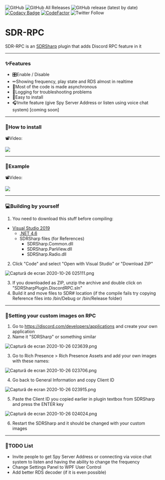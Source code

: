 ![GitHub](https://img.shields.io/github/license/EnderIce2/SDR-RPC)
![GitHub All Releases](https://img.shields.io/github/downloads/EnderIce2/SDR-RPC/total)
![GitHub release (latest by date)](https://img.shields.io/github/v/release/EnderIce2/SDR-RPC)
[![Codacy Badge](https://api.codacy.com/project/badge/Grade/800cd7ade7ab4aa386f79b5c999a2959)](https://app.codacy.com/gh/EnderIce2/SDR-RPC?utm_source=github.com&utm_medium=referral&utm_content=EnderIce2/SDR-RPC&utm_campaign=Badge_Grade_Settings)
[![CodeFactor](https://www.codefactor.io/repository/github/enderice2/sdr-rpc/badge?s=6ea1f91b515716a019633ad07f7d3138bc136f22)](https://www.codefactor.io/repository/github/enderice2/sdr-rpc)
![Twitter Follow](https://img.shields.io/twitter/follow/enderice22?style=social)
# SDR-RPC

SDR-RPC is an [SDRSharp](https://airspy.com/download/) plugin that adds Discord RPC feature in it

---

### ✨Features
- 🎛Enable / Disable
- ✏Showing frequency, play state and RDS almost in realtime
- 🔌Most of the code is made asynchronous
- 📖Logging for troubleshooting problems
- 🔨Easy to install
- 🎧Invite feature (give Spy Server Address or listen using voice chat system) [coming soon]

---

### 🎁How to install

📽Video:

[![](http://img.youtube.com/vi/Otn-xSn_ioI/0.jpg)](http://www.youtube.com/watch?v=Otn-xSn_ioI "")

---

### 🎫Example

📽Video:

[![](http://img.youtube.com/vi/7k02dPqAjBA/0.jpg)](http://www.youtube.com/watch?v=7k02dPqAjBA "")

---

### 💻Building by yourself

1. You need to download this stuff before compiling:
- [Visual Studio 2019](https://visualstudio.microsoft.com/vs/)
  - [.NET 4.6](https://dotnet.microsoft.com/download/dotnet-framework/thank-you/net46-developer-pack-offline-installer)
  - SDRSharp files (for References)
    - SDRSharp.Common.dll
    - SDRSharp.PanView.dll
    - SDRSharp.Radio.dll

2. Click "Code" and select "Open with Visual Studio" or "Download ZIP"

![Captură de ecran 2020-10-26 025111.png](https://raw.githubusercontent.com/EnderIce2/SDR-RPC/master/.github/MEDIA/Captur%C4%83%20de%20ecran%202020-10-26%20025111.png)

3. If you downloaded as ZIP, unzip the archive and double click on "SDRSharpPlugin.DiscordRPC.sln"
4. Build it and move files to SDR# location (if the compile fails try copying Reference files into /bin/Debug or /bin/Release folder)

---

### 👀Setting your custom images on RPC

1. Go to https://discord.com/developers/applications and create your own application
2. Name it "SDRSharp" or something similar

![Captură de ecran 2020-10-26 023639.png](https://raw.githubusercontent.com/EnderIce2/SDR-RPC/master/.github/MEDIA/Captur%C4%83%20de%20ecran%202020-10-26%20023639.png)

3. Go to Rich Presence > Rich Presence Assets and add your own images with these names:

![Captură de ecran 2020-10-26 023706.png](https://raw.githubusercontent.com/EnderIce2/SDR-RPC/master/.github/MEDIA/Captur%C4%83%20de%20ecran%202020-10-26%20023706.png)

4. Go back to General Information and copy Client ID

![Captură de ecran 2020-10-26 023915.png](https://raw.githubusercontent.com/EnderIce2/SDR-RPC/master/.github/MEDIA/Captur%C4%83%20de%20ecran%202020-10-26%20023915.png)

5. Paste the Client ID you copied earlier in plugin textbox from SDRSharp and press the ENTER key

![Captură de ecran 2020-10-26 024024.png](https://raw.githubusercontent.com/EnderIce2/SDR-RPC/master/.github/MEDIA/Captur%C4%83%20de%20ecran%202020-10-26%20024024.png)

6. Restart the SDRSharp and it should be changed with your custom images

---

### 📕TODO List

- Invite people to get Spy Server Address or connecting via voice chat system to listen and having the ability to change the frequency
- Change Settings Panel to WPF User Control
- Add better RDS decoder (if it is even possible)
